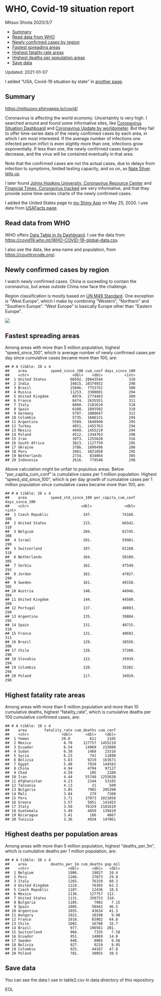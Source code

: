 WHO, Covid-19 situation report
================
Mitsuo Shiota
2020/3/7

  - [Summary](#summary)
  - [Read data from WHO](#read-data-from-who)
  - [Newly confirmed cases by region](#newly-confirmed-cases-by-region)
  - [Fastest spreading areas](#fastest-spreading-areas)
  - [Highest fatality rate areas](#highest-fatality-rate-areas)
  - [Highest deaths per population
    areas](#highest-deaths-per-population-areas)
  - [Save data](#save-data)

Updated: 2021-01-07

I added “USA, Covid-19 situation by state” in [another page](USA.md).

## Summary

<https://mitsuoxv.shinyapps.io/covid/>

Coronavirus is affecting the world economy. Uncertaintiy is very high. I
searched around and found some informative sites, like [Coronavirus
Situation
Dashboard](https://who.maps.arcgis.com/apps/opsdashboard/index.html#/c88e37cfc43b4ed3baf977d77e4a0667)
and [Coronavirus Update by
worldometer](https://www.worldometers.info/coronavirus/). But they fail
to offer time-series data of the newly confirmed cases by each area, in
which I am most interested. If the average number of infections one
infected person inflict is even slightly more than one, infections grow
exponentially. If less than one, the newly confirmed cases begin to
decrease, and the virus will be contained eventually in that area.

Note that the confirmed cases are not the actual cases, due to delays
from infection to symptoms, limited testing capacity, and so on, as
[Nate Silver tells
us](https://fivethirtyeight.com/features/coronavirus-case-counts-are-meaningless/).

I later found [Johns Hopkins University, Coronavirus Resource
Center](https://coronavirus.jhu.edu/) and [Financial Times, Coronavirus
tracked](https://www.ft.com/content/a26fbf7e-48f8-11ea-aeb3-955839e06441)
are very informative, and that they provide some time-series charts of
the newly confirmed cases.

I added the United States page to [my Shiny
App](https://mitsuoxv.shinyapps.io/covid/) on May 25, 2020. I use data
from [USAFacts
page](https://usafacts.org/visualizations/coronavirus-covid-19-spread-map/).

## Read data from WHO

WHO offers [Data Table in its Dashboard](https://covid19.who.int/table).
I use the data from
<https://covid19.who.int/WHO-COVID-19-global-data.csv>.

I also use the data, like area name and population, from
<https://countrycode.org/>.

## Newly confirmed cases by region

I watch newly confirmed cases. China is suceeding to contain the
coronavirus, but areas outside China now face the challenge.

Region classification is mostly based on [UN M49
Standard](https://unstats.un.org/unsd/methodology/m49/). One exception
is “West Europe”, which I make by combining “Western”, “Northern” and
“Southern Europe”. “West Europe” is basically Europe other than
“Eastern Europe”.

![](README_files/figure-gfm/chart-1.png)<!-- -->

## Fastest spreading areas

Among areas with more than 5 million population, highest
“speed\_since\_100”, which is average number of newly confirmed cases
per day since cumulative cases became more than 100, are:

    ## # A tibble: 20 x 4
    ##    area           speed_since_100 cum_conf days_since_100
    ##    <chr>                    <dbl>    <dbl>          <int>
    ##  1 United States           66592. 20643544            310
    ##  2 India                   34815. 10374932            298
    ##  3 Brazil                  25846.  7753752            300
    ##  4 Russia                  11253.  3308601            294
    ##  5 United Kingdom           8979.  2774483            309
    ##  6 France                   8474.  2635551            311
    ##  7 Italy                    6860.  2181619            318
    ##  8 Spain                    6108.  1893502            310
    ##  9 Germany                  5797.  1808647            312
    ## 10 Colombia                 5735.  1686131            294
    ## 11 Argentina                5589.  1648940            295
    ## 12 Turkey                   4951.  1455763            294
    ## 13 Mexico                   4949.  1455219            294
    ## 14 Poland                   4512.  1344763            298
    ## 15 Iran                     3973.  1255620            316
    ## 16 South Africa             3823.  1127759            295
    ## 17 Ukraine                  3786.  1090496            288
    ## 18 Peru                     3461.  1021058            295
    ## 19 Netherlands              2734.   834064            305
    ## 20 Indonesia                2616.   779548            298

Above calculation might be unfair to populous areas. Below
“per\_capita\_cum\_conf” is cumulative cases per 1 million population.
Highest “speed\_std\_since\_100”, which is per day growth of cumulative
cases per 1 million population since cumulative cases became more than
100, are:

    ## # A tibble: 20 x 4
    ##    area           speed_std_since_100 per_capita_cum_conf days_since_100
    ##    <chr>                        <dbl>               <dbl>          <int>
    ##  1 Czech Republic                247.              74166.            300
    ##  2 United States                 215.              66542.            310
    ##  3 Belgium                       204.              62745.            308
    ##  4 Israel                        201.              59981.            299
    ##  5 Switzerland                   197.              61160.            310
    ##  6 Netherlands                   164.              50109.            305
    ##  7 Serbia                        162.              47549.            293
    ##  8 Jordan                        162.              47027.            290
    ##  9 Sweden                        161.              49158.            305
    ## 10 Austria                       148.              44946.            304
    ## 11 United Kingdom                144.              44500.            309
    ## 12 Portugal                      137.              40893.            299
    ## 13 Argentina                     135.              39884.            295
    ## 14 Spain                         131.              40715.            310
    ## 15 France                        131.              40692.            311
    ## 16 Brazil                        129.              38556.            300
    ## 17 Chile                         126.              37208.            296
    ## 18 Slovakia                      122.              35939.            294
    ## 19 Colombia                      120.              35282.            294
    ## 20 Poland                        117.              34929.            298

## Highest fatality rate areas

Among areas with more than 5 million population and more than 10
cumulative deaths, highest “fatality\_rate”, which is cumulative deaths
per 100 cumulative confirmed cases, are:

    ## # A tibble: 20 x 4
    ##    area        fatality_rate cum_deaths cum_conf
    ##    <chr>               <dbl>      <dbl>    <dbl>
    ##  1 Yemen               29.0         611     2105
    ##  2 Mexico               8.78     127757  1455219
    ##  3 Ecuador              6.54      14069   215080
    ##  4 Sudan                6.30       1468    23316
    ##  5 Syria                6.23        741    11890
    ##  6 Bolivia              5.63       9219   163671
    ##  7 Egypt                5.48       7918   144583
    ##  8 China                4.94       4794    97127
    ##  9 Chad                 4.59        105     2289
    ## 10 Iran                 4.44      55748  1255620
    ## 11 Afghanistan          4.23       2244    53105
    ## 12 Tanzania             4.13         21      509
    ## 13 Bulgaria             3.85       7902   205390
    ## 14 Mali                 3.84        279     7260
    ## 15 Peru                 3.71      37873  1021058
    ## 16 Greece               3.57       5051   141453
    ## 17 Italy                3.50      76329  2181619
    ## 18 Guatemala            3.49       4859   139419
    ## 19 Nicaragua            3.41        166     4867
    ## 20 Tunisia              3.36       4934   147061

## Highest deaths per population areas

Among areas with more than 5 million population, highest
“deaths\_per\_1m”, which is cumulative deaths per 1 million
population, are:

    ## # A tibble: 20 x 4
    ##    area           deaths_per_1m cum_deaths pop_mil
    ##    <chr>                  <dbl>      <dbl>   <dbl>
    ##  1 Belgium                1906.      19827   10.4 
    ##  2 Peru                   1266.      37873   29.9 
    ##  3 Italy                  1265.      76329   60.3 
    ##  4 United Kingdom         1224.      76305   62.3 
    ##  5 Czech Republic         1187.      12436   10.5 
    ##  6 Mexico                 1136.     127757  112.  
    ##  7 United States          1131.     350753  310.  
    ##  8 Bulgaria               1105.       7902    7.15
    ##  9 Spain                  1085.      50442   46.5 
    ## 10 Argentina              1055.      43634   41.3 
    ## 11 Hungary                1022.      10198    9.98
    ## 12 France                 1018.      65902   64.8 
    ## 13 Chile                  1002.      16788   16.7 
    ## 14 Brazil                  977.     196561  201.  
    ## 15 Switzerland             968.       7335    7.58
    ## 16 Ecuador                 951.      14069   14.8 
    ## 17 Sweden                  940.       8985    9.56
    ## 18 Bolivia                 927.       9219    9.95
    ## 19 Colombia                925.      44187   47.8 
    ## 20 Poland                  781.      30055   38.5

## Save data

You can see the data I use in table2.csv in data directory of this
repository.

EOL
